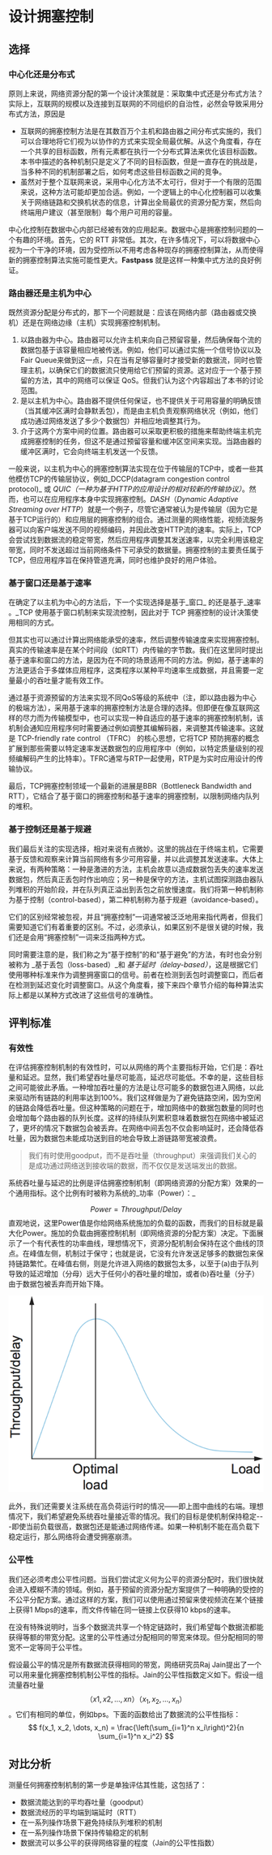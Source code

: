 # 设计拥塞控制

## 选择

### 中心化还是分布式

原则上来说，网络资源分配的第一个设计决策就是：采取集中式还是分布式方法？实际上，互联网的规模以及连接到互联网的不同组织的自治性，必然会导致采用分布式方法，原因是

* 互联网的拥塞控制方法是在其数百万个主机和路由器之间分布式实施的，我们可以合理地将它们视为以协作的方式来实现全局最优解。从这个角度看，存在一个共享的目标函数，所有元素都在执行一个分布式算法来优化该目标函数。本书中描述的各种机制只是定义了不同的目标函数，但是一直存在的挑战是，当多种不同的机制部署之后，如何考虑这些目标函数之间的竞争。
* 虽然对于整个互联网来说，采用中心化方法不太可行，但对于一个有限的范围来说，这种方法可能却更加合适。例如，一个逻辑上的中心化控制器可以收集关于网络链路和交换机状态的信息，计算出全局最优的资源分配方案，然后向终端用户建议（甚至限制）每个用户可用的容量。

中心化控制在数据中心内部已经被有效的应用起来。数据中心是拥塞控制问题的一个有趣的环境。首先，它的 RTT 非常低。其次，在许多情况下，可以将数据中心视为一个干净的环境，因为受控所以不用考虑各种现存的拥塞控制算法，从而使得新的拥塞控制算法实施可能性更大。**Fastpass** 就是这样一种集中式方法的良好例证。

### 路由器还是主机为中心

既然资源分配是分布式的，那下一个问题就是：应该在网络内部（路由器或交换机）还是在网络边缘（主机）实现拥塞控制机制。

1. 以路由器为中心。路由器可以允许主机来向自己预留容量，然后确保每个流的数据包基于该容量相应地被传送。例如，他们可以通过实施一个信号协议以及Fair Queue来做到这一点，只在当有足够容量时才接受新的数据流，同时也管理主机，以确保它们的数据流只使用给它们预留的资源。这对应于一个基于预留的方法，其中的网络可以保证 QoS。但我们认为这个内容超出了本书的讨论范围。
2. 是以主机为中心。路由器不提供任何保证，也不提供关于可用容量的明确反馈（当其缓冲区满时会静默丢包），而是由主机负责观察网络状况（例如，他们成功通过网络发送了多少个数据包）并相应地调整其行为。
3. 介于这两个方案中间的位置。路由器可以采取更积极的措施来帮助终端主机完成拥塞控制的任务，但这不是通过预留容量和缓冲区空间来实现。当路由器的缓冲区满时，它会向终端主机发送一个反馈。

一般来说，以主机为中心的拥塞控制算法实现在位于传输层的TCP中，或者一些其他模仿TCP的传输层协议，例如_DCCP(datagram congestion control protocol)_ 或 _QUIC（一种为基于HTTP的应用设计的相对较新的传输协议）_。然而，也可以在应用程序本身中实现拥塞控制。_DASH_（_Dynamic Adaptive Streaming over HTTP_）就是一个例子，尽管它通常被认为是传输层（因为它是基于TCP运行的）和应用层的拥塞控制的组合。通过测量的网络性能，视频流服务器可以向客户端发送不同的视频编码，并因此改变HTTP流的速率。实际上，TCP会尝试找到数据流的稳定带宽，然后应用程序调整其发送速率，以完全利用该稳定带宽，同时不发送超过当前网络条件下可承受的数据量。拥塞控制的主要责任属于TCP，但应用程序旨在保持管道充满，同时也维护良好的用户体验。

### 基于窗口还是基于速率

在确定了以主机为中心的方法后，下一个实现选择是基于_窗口_ 的还是基于_速率 。_TCP 使用基于窗口机制来实现流控制，因此对于 TCP 拥塞控制的设计决策使用相同的方式。

但其实也可以通过计算出网络能承受的速率，然后调整传输速度来实现拥塞控制。真实的传输速率是在某个时间段（如RTT）内传输的字节数。我们在这里同时提出基于速率和窗口的方法，是因为在不同的场景适用不同的方法。例如，基于速率的方法更适合于多媒体应用程序，这类程序以某种平均速率生成数据，并且需要一定量最小的吞吐量才能有效工作。

通过基于资源预留的方法来实现不同QoS等级的系统中（注，即以路由器为中心的极端方法），采用基于速率的拥塞控制方法是合理的选择。但即便在像互联网这样的尽力而为传输模型中，也可以实现一种自适应的基于速率的拥塞控制机制，该机制会通知应用程序何时需要通过例如调整其编解码器，来调整其传输速率。这就是 TCP-friendly rate control （TFRC） 的核心思想，它将TCP 预防拥塞的概念扩展到那些需要以特定速率发送数据包的应用程序中（例如，以特定质量级别的视频编解码产生的比特率）。TFRC通常与RTP一起使用，RTP是为实时应用设计的传输协议。

最后，TCP拥塞控制领域一个最新的进展是BBR（Bottleneck Bandwidth and RTT），它结合了基于窗口的拥塞控制和基于速率的拥塞控制，以限制网络内队列的堆积。

### 基于控制还是基于规避

我们最后关注的实现选择，相对来说有点微妙。这里的挑战在于终端主机，它需要基于反馈和观察来计算当前网络有多少可用容量，并以此调整其发送速率。大体上来说，有两种策略：一种是激进的方法，主机会故意以造成数据包丢失的速率发送数据包，然后真正丢包时作出响应；另一种是保守的方法，主机试图探测路由器队列堆积的开始阶段，并在队列真正溢出到丢包之前放慢速度。我们将第一种机制称为基于控制（control-based），第二种机制称为基于规避（avoidance-based）。

它们的区别经常被忽视，并且“拥塞控制”一词通常被泛泛地用来指代两者，但我们需要知道它们有着重要的区别。不过，必须承认，如果区别不是很关键的时候，我们还是会用“拥塞控制”一词来泛指两种方式。

同时需要注意的是，我们称之为“基于控制”的和“基于避免”的方法，有时也会分别被称为 _基于丢包（loss-based）_和 _基于延时（delay-based）_，这是根据它们使用哪种标准来作为调整拥塞窗口的信号。前者在检测到丢包时调整窗口，而后者在检测到延迟变化时调整窗口。从这个角度看，接下来四个章节介绍的每种算法实际上都是以某种方式改进了这些信号的准确性。

## 评判标准

### 有效性

在评估拥塞控制机制的有效性时，可以从网络的两个主要指标开始，它们是：吞吐量和延迟。显然，我们希望吞吐量尽可能高，延迟尽可能低。不幸的是，这些目标之间可能彼此矛盾。一种增加吞吐量的方法是让尽可能多的数据包进入网络，以此来驱动所有链路的利用率达到100%。我们这样做是为了避免链路空闲，因为空闲的链路会降低吞吐量。但这种策略的问题在于，增加网络中的数据包数量的同时也会增加每个路由器的队列长度。这样的持续队列累积意味着数据包在网络中被延迟了，更坏的情况下数据包会被丢弃。在网络中间丢包不仅会影响延时，还会降低吞吐量，因为数据包未能成功送到目的地会导致上游链路带宽被浪费。

> 我们有时使用goodput，而不是吞吐量（throughput）来强调我们关心的是成功通过网络送到接收端的数据，而不仅仅是发送端发出的数据。

系统吞吐量与延迟的比例是评估拥塞控制机制（即网络资源的分配方案）效果的一个通用指标。这个比例有时被称为系统的_功率（Power）：_

$$
Power = Throughput / Delay
$$
直观地说，这里Power值是你给网络系统施加的负载的函数，而我们的目标就是最大化Power。施加的负载由拥塞控制机制（即网络资源的分配方案）决定。下面展示了一个有代表性的功率曲线，理想情况下，资源分配机制会保持在这个曲线的顶点。在峰值左侧，机制过于保守；也就是说，它没有允许发送足够多的数据包来保持链路繁忙。在峰值右侧，则是允许进入网络的数据包太多，以至于(a)由于队列导致的延迟增加（分母）远大于任何小的吞吐量的增加，或者(b)吞吐量（分子）由于数据包被丢弃而开始下降。

![image](./assets/image8.png)

此外，我们还需要关注系统在高负荷运行时的情况——即上图中曲线的右端。理想情况下，我们希望避免系统吞吐量接近零的情况。我们的目标是使机制保持稳定---即使当前负载很高，数据包还是能通过网络传递。如果一种机制不能在高负载下稳定运行，那么网络将会遭受拥塞崩溃。

### 公平性

我们还必须考虑公平性问题。当我们尝试定义何为公平的资源分配时，我们很快就会进入模糊不清的领域。例如，基于预留的资源分配方案提供了一种明确的受控的不公平分配方案。通过这样的方案，我们可以使用通过预留来使视频流在某个链接上获得1 Mbps的速率，而文件传输在同一链接上仅获得10 kbps的速率。

在没有特殊说明时，当多个数据流共享一个特定链路时，我们希望每个数据流都能获得等额的带宽分配。这里的公平性通过分配相同的带宽来体现。但分配相同的带宽不一定等同于公平性。

假设最公平的情况是所有数据流获得相同的带宽，网络研究员Raj Jain提出了一个可以用来量化拥塞控制机制公平性的指标。Jain的公平性指数定义如下。假设一组流量吞吐量$$（x1,x2,...,xn）（x_1, x_2, ..., x_n）$$。它们有相同的单位，例如bps。下面的函数给出了数据流的公平性指标：
$$
f(x_1, x_2, \dots, x_n) = \frac{\left(\sum_{i=1}^n x_i\right)^2}{n \sum_{i=1}^n x_i^2}
$$


## 对比分析

测量任何拥塞控制机制的第一步是单独评估其性能，这包括了：

* 数据流能达到的平均吞吐量（goodput）
* 数据流经历的平均端到端延时（RTT）
* 在一系列操作场景下避免持续队列堆积的机制
* 在一系列操作场景下保持传输稳定的机制
* 数据流可以多公平的获得网络容量的程度（Jain的公平性指数）
